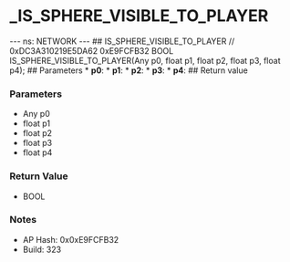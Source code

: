 # _IS_SPHERE_VISIBLE_TO_PLAYER

--- ns: NETWORK --- ## IS_SPHERE_VISIBLE_TO_PLAYER  // 0xDC3A310219E5DA62 0xE9FCFB32 BOOL IS_SPHERE_VISIBLE_TO_PLAYER(Any p0, float p1, float p2, float p3, float p4);   ## Parameters * **p0**: * **p1**: * **p2**: * **p3**: * **p4**:  ## Return value

### Parameters
* Any p0
* float p1
* float p2
* float p3
* float p4

### Return Value
* BOOL

### Notes
* AP Hash: 0x0xE9FCFB32
* Build: 323

